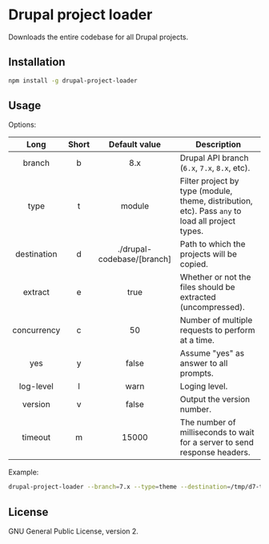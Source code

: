 # Drupal project loader

Downloads the entire codebase for all Drupal projects.

## Installation
```bash
npm install -g drupal-project-loader
```

## Usage

Options:

Long | Short | Default value |Description
:----:|:-----:|:-------:|-----------
branch| b | 8.x | Drupal API branch (`6.x`, `7.x`, `8.x`, etc).
type  | t  | module | Filter project by type (module, theme, distribution, etc). Pass `any` to load all project types.
destination | d | ./drupal-codebase/[branch] | Path to which the projects will be copied.
extract | e | true |  Whether or not the files should be extracted (uncompressed).
concurrency | c | 50 | Number of multiple requests to perform at a time.
yes | y | false |  Assume "yes" as answer to all prompts.
log-level | l | warn | Loging level.
version | v | false | Output the version number.
timeout | m | 15000 | The number of milliseconds to wait for a server to send response headers.

Example:
```bash
drupal-project-loader --branch=7.x --type=theme --destination=/tmp/d7-themes --extract=0 --yes
```

## License
GNU General Public License, version 2.
